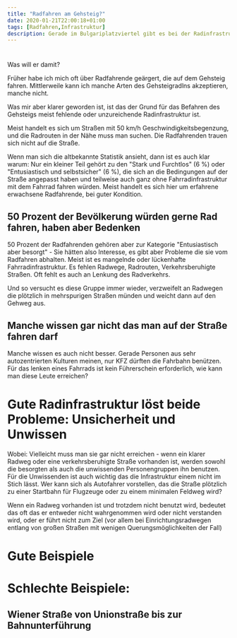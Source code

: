 ```yaml
---
title: "Radfahren am Gehsteig?"
date: 2020-01-21T22:00:18+01:00
tags: [Radfahren,Infrastruktur]
description: Gerade im Bulgariplatzviertel gibt es bei der Radinfrastruktur noch einiges zu tun.
---
```


# 

Was will er damit?

Früher habe ich mich oft über Radfahrende geärgert, die auf dem Gehsteig fahren.
Mittlerweile kann ich manche Arten des Gehsteigradlns akzeptieren, manche nicht.

Was mir aber klarer geworden ist, ist das der Grund für das Befahren des Gehsteigs meist
fehlende oder unzureichende Radinfrastruktur ist.

Meist handelt es sich um Straßen mit 50 km/h Geschwindigkeitsbegenzung, und die Radrouten in der
Nähe muss man suchen. Die Radfahrenden trauen sich nicht auf die Straße. 

Wenn man sich die altbekannte Statistik ansieht, dann ist es auch klar warum: Nur ein kleiner Teil
gehört zu den "Stark und Furchtlos" (6 %) oder "Entusiastisch und selbstsicher" (6 %), die sich an die Bedingungen auf der 
Straße angepasst haben und teilweise auch ganz ohne Fahrradinfrastruktur mit dem Fahrrad fahren würden. 
Meist handelt es sich hier um erfahrene erwachsene Radfahrende, bei guter Kondition.

## 50 Prozent der Bevölkerung würden gerne Rad fahren, haben aber Bedenken

50 Prozent der Radfahrenden gehören aber zur Kategorie "Entusiastisch aber besorgt" - Sie hätten also Interesse,
es gibt aber Probleme die sie vom Radfahren abhalten. Meist ist es mangelnde oder lückenhafte Fahrradinfrastruktur.
Es fehlen Radwege, Radrouten, Verkehrsberuhigte Straßen. Oft fehlt es auch an Lenkung des Radverkehrs.

Und so versucht es diese Gruppe immer wieder, verzweifelt an Radwegen die plötzlich in mehrspurigen Straßen
münden und weicht dann auf den Gehweg aus.

## Manche wissen gar nicht das man auf der Straße fahren darf

Manche wissen es auch nicht besser. Gerade Personen aus sehr autozentrierten Kulturen meinen, nur
KFZ dürften die Fahrbahn benützen. Für das lenken eines Fahrrads ist kein Führerschein erforderlich,
wie kann man diese Leute erreichen?

# Gute Radinfrastruktur löst beide Probleme: Unsicherheit und Unwissen

Wobei: Vielleicht muss man sie gar nicht erreichen - wenn ein klarer Radweg oder eine verkehrsberuhigte Straße vorhanden ist,
 werden sowohl die besorgten als auch die unwissenden Personengruppen ihn benutzen. 
 Für die Unwissenden ist auch wichtig das die Infrastruktur einem nicht im Stich lässt. Wer kann sich als Autofahrer vorstellen,
 das die Straße plötzlich zu einer Startbahn für Flugzeuge oder zu einem minimalen Feldweg wird?

 Wenn ein Radweg vorhanden ist und trotzdem nicht benutzt wird, bedeutet das oft das er entweder nicht wahrgenommen wird oder nicht verstanden wird, oder er führt nicht zum Ziel 
 (vor allem bei Einrichtungsradwegen entlang von großen Straßen mit wenigen Querungsmöglichkeiten der Fall) 

# Gute Beispiele

# Schlechte Beispiele: 

## Wiener Straße von Unionstraße bis zur Bahnunterführung